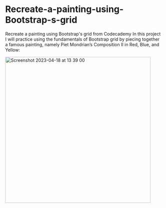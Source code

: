 # Recreate-a-painting-using-Bootstrap-s-grid
Recreate a painting using Bootstrap's grid from Codecademy
In this project I will practice using the fundamentals of Bootstrap grid by piecing together a famous painting, namely Piet Mondrian’s Composition II in Red, Blue, and Yellow:



<img width="465" alt="Screenshot 2023-04-18 at 13 39 00" src="https://user-images.githubusercontent.com/124717752/232779812-860276fe-e4be-4ff2-bf69-2f6b13824f61.png">
